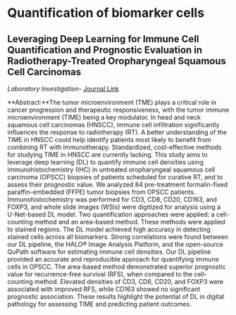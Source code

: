 # Quantification of biomarker cells
## Leveraging Deep Learning for Immune Cell Quantification and Prognostic Evaluation in Radiotherapy-Treated Oropharyngeal Squamous Cell Carcinomas
*Laboratory Investigation*- 
 [Journal Link](https://www.sciencedirect.com/science/article/abs/pii/S0023683725000042) 

 **Abstract:**The tumor microenvironment (TME) plays a critical role in cancer progression and therapeutic responsiveness, with the tumor immune microenvironment (TIME) being a key modulator. In head and neck squamous cell carcinomas (HNSCC), immune cell infiltration significantly influences the response to radiotherapy (RT). A better understanding of the TIME in HNSCC could help identify patients most likely to benefit from combining RT with immunotherapy. Standardized, cost-effective methods for studying TIME in HNSCC are currently lacking. This study aims to leverage deep learning (DL) to quantify immune cell densities using immunohistochemistry (IHC) in untreated oropharyngeal squamous cell carcinoma (OPSCC) biopsies of patients scheduled for curative RT, and to assess their prognostic value. We analyzed 84 pre-treatment formalin-fixed paraffin-embedded (FFPE) tumor biopsies from OPSCC patients. Immunohistochemistry was performed for CD3, CD8, CD20, CD163, and FOXP3, and whole slide images (WSIs) were digitized for analysis using a U-Net-based DL model. Two quantification approaches were applied: a cell-counting method and an area-based method. These methods were applied to stained regions. The DL model achieved high accuracy in detecting stained cells across all biomarkers. Strong correlations were found between our DL pipeline, the HALO® Image Analysis Platform, and the open-source QuPath software for estimating immune cell densities. Our DL pipeline provided an accurate and reproducible approach for quantifying immune cells in OPSCC. The area-based method demonstrated superior prognostic value for recurrence-free survival (RFS), when compared to the cell-counting method. Elevated densities of CD3, CD8, CD20, and FOXP3 were associated with improved RFS, while CD163 showed no significant prognostic association. These results highlight the potential of DL in digital pathology for assessing TIME and predicting patient outcomes.